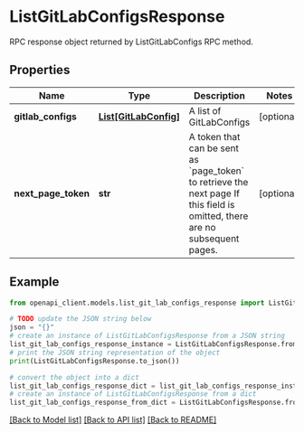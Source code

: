 # ListGitLabConfigsResponse

RPC response object returned by ListGitLabConfigs RPC method.

## Properties

Name | Type | Description | Notes
------------ | ------------- | ------------- | -------------
**gitlab_configs** | [**List[GitLabConfig]**](GitLabConfig.md) | A list of GitLabConfigs | [optional] 
**next_page_token** | **str** | A token that can be sent as &#x60;page_token&#x60; to retrieve the next page If this field is omitted, there are no subsequent pages. | [optional] 

## Example

```python
from openapi_client.models.list_git_lab_configs_response import ListGitLabConfigsResponse

# TODO update the JSON string below
json = "{}"
# create an instance of ListGitLabConfigsResponse from a JSON string
list_git_lab_configs_response_instance = ListGitLabConfigsResponse.from_json(json)
# print the JSON string representation of the object
print(ListGitLabConfigsResponse.to_json())

# convert the object into a dict
list_git_lab_configs_response_dict = list_git_lab_configs_response_instance.to_dict()
# create an instance of ListGitLabConfigsResponse from a dict
list_git_lab_configs_response_from_dict = ListGitLabConfigsResponse.from_dict(list_git_lab_configs_response_dict)
```
[[Back to Model list]](../README.md#documentation-for-models) [[Back to API list]](../README.md#documentation-for-api-endpoints) [[Back to README]](../README.md)


